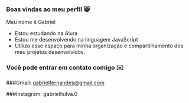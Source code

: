 ### Boas vindas ao meu perfil 😸 

Meu nome é Gabriel 

- Estou estudando na Alura
- Estou me desenvolvendo na linguagem JavaScript
- Utilizo esse espaço para minha organização e compartilhamento dos meu projetos desenvolvidos.

### Você pode entrar em contato comigo ✉️

###Gmail: gabrielfernandes@gmail.com

###Instagram: gabrielfsilva.0